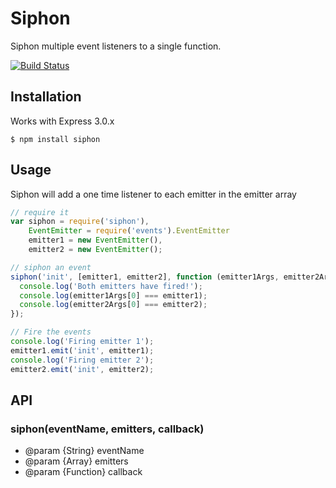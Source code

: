 # Siphon

Siphon multiple event listeners to a single function.

[![Build Status](https://secure.travis-ci.org/RGBboy/siphon.png)](http://travis-ci.org/RGBboy/siphon)

## Installation

Works with Express 3.0.x

    $ npm install siphon

## Usage

  Siphon will add a one time listener to each emitter in the emitter array

``` javascript
// require it
var siphon = require('siphon'),
    EventEmitter = require('events').EventEmitter
    emitter1 = new EventEmitter(),
    emitter2 = new EventEmitter();

// siphon an event
siphon('init', [emitter1, emitter2], function (emitter1Args, emitter2Args) {
  console.log('Both emitters have fired!');
  console.log(emitter1Args[0] === emitter1);
  console.log(emitter2Args[0] === emitter2);
});

// Fire the events
console.log('Firing emitter 1');
emitter1.emit('init', emitter1);
console.log('Firing emitter 2');
emitter2.emit('init', emitter2);
```

## API

### siphon(eventName, emitters, callback)

* @param {String} eventName
* @param {Array} emitters
* @param {Function} callback
